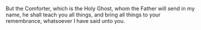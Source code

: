 But the Comforter, which is the Holy Ghost, whom the Father will send in my name, he shall teach you all things, and bring all things to your remembrance, whatsoever I have said unto you.

